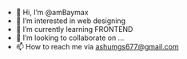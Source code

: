 - 👋 Hi, I’m @amBaymax
- 👀 I’m interested in web designing
- 🌱 I’m currently learning FRONTEND
- 💞️ I’m looking to collaborate on ...
- 📫 How to reach me via ashumgs677@gmail.com

<!---
amBaymax/amBaymax is a ✨ special ✨ repository because its `README.md` (this file) appears on your GitHub profile.
You can click the Preview link to take a look at your changes.
--->
